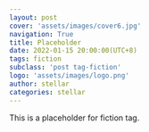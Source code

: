 ```yaml
---
layout: post
cover: 'assets/images/cover6.jpg'
navigation: True
title: Placeholder
date: 2022-01-15 20:00:00(UTC+8)
tags: fiction
subclass: 'post tag-fiction'
logo: 'assets/images/logo.png'
author: stellar
categories: stellar
---
```


This is a placeholder for fiction tag.